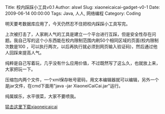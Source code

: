 Title: 校内踩踩小工具v0.1
Author: alswl
Slug: xiaoneicaicai-gadget-v0-1
Date: 2009-06-14 00:00:00
Tags: Java, 人人, 网络编程
Category: Coding

明天要考数据库应用了，今天仍然忍不住把校内踩踩小工具写完。

上次被打击了，人家刷人气的工具是建立一个平台进行互踩，但是安全性存在问题。我自己写的这个小东西能在校内限制范围内刷50个相同区域的页面(校内限制次数是100
，可以执行两次，以后再执行就必须到网页输入验证码)，然后通过他人回踩来提高人气。

纯粹是自己写着玩，几乎没有什么应用价值，不过既然写了这么久，也就放上来，大家把玩一下。

压缩包内两个文件，一个xml保存帐号密码，用文本编辑器就可以编辑，另外一个是jar文件，在cmd下面用"java -jar
XiaoneiCaiCai.jar"运行。

纯属娱乐，水平很菜，大家不要喷我。

[猛击这里下载xiaoneicaicai](https://4ocf5n.dijingchao.com/2009/06/xiaoneicaicai.rar)

